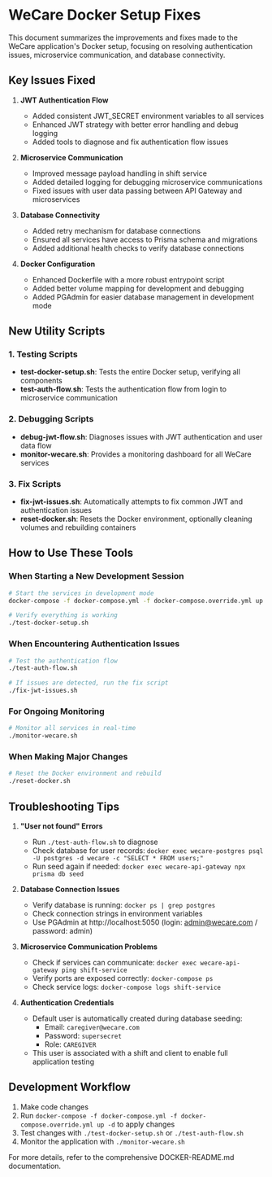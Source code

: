 # WeCare Docker Setup Fixes

This document summarizes the improvements and fixes made to the WeCare application's Docker setup, focusing on resolving authentication issues, microservice communication, and database connectivity.

## Key Issues Fixed

1. **JWT Authentication Flow**

   - Added consistent JWT_SECRET environment variables to all services
   - Enhanced JWT strategy with better error handling and debug logging
   - Added tools to diagnose and fix authentication flow issues

2. **Microservice Communication**

   - Improved message payload handling in shift service
   - Added detailed logging for debugging microservice communications
   - Fixed issues with user data passing between API Gateway and microservices

3. **Database Connectivity**

   - Added retry mechanism for database connections
   - Ensured all services have access to Prisma schema and migrations
   - Added additional health checks to verify database connections

4. **Docker Configuration**
   - Enhanced Dockerfile with a more robust entrypoint script
   - Added better volume mapping for development and debugging
   - Added PGAdmin for easier database management in development mode

## New Utility Scripts

### 1. Testing Scripts

- **test-docker-setup.sh**: Tests the entire Docker setup, verifying all components
- **test-auth-flow.sh**: Tests the authentication flow from login to microservice communication

### 2. Debugging Scripts

- **debug-jwt-flow.sh**: Diagnoses issues with JWT authentication and user data flow
- **monitor-wecare.sh**: Provides a monitoring dashboard for all WeCare services

### 3. Fix Scripts

- **fix-jwt-issues.sh**: Automatically attempts to fix common JWT and authentication issues
- **reset-docker.sh**: Resets the Docker environment, optionally cleaning volumes and rebuilding containers

## How to Use These Tools

### When Starting a New Development Session

```bash
# Start the services in development mode
docker-compose -f docker-compose.yml -f docker-compose.override.yml up -d

# Verify everything is working
./test-docker-setup.sh
```

### When Encountering Authentication Issues

```bash
# Test the authentication flow
./test-auth-flow.sh

# If issues are detected, run the fix script
./fix-jwt-issues.sh
```

### For Ongoing Monitoring

```bash
# Monitor all services in real-time
./monitor-wecare.sh
```

### When Making Major Changes

```bash
# Reset the Docker environment and rebuild
./reset-docker.sh
```

## Troubleshooting Tips

1. **"User not found" Errors**

   - Run `./test-auth-flow.sh` to diagnose
   - Check database for user records: `docker exec wecare-postgres psql -U postgres -d wecare -c "SELECT * FROM users;"`
   - Run seed again if needed: `docker exec wecare-api-gateway npx prisma db seed`

2. **Database Connection Issues**

   - Verify database is running: `docker ps | grep postgres`
   - Check connection strings in environment variables
   - Use PGAdmin at http://localhost:5050 (login: admin@wecare.com / password: admin)

3. **Microservice Communication Problems**

   - Check if services can communicate: `docker exec wecare-api-gateway ping shift-service`
   - Verify ports are exposed correctly: `docker-compose ps`
   - Check service logs: `docker-compose logs shift-service`

4. **Authentication Credentials**
   - Default user is automatically created during database seeding:
     - Email: `caregiver@wecare.com`
     - Password: `supersecret`
     - Role: `CAREGIVER`
   - This user is associated with a shift and client to enable full application testing

## Development Workflow

1. Make code changes
2. Run `docker-compose -f docker-compose.yml -f docker-compose.override.yml up -d` to apply changes
3. Test changes with `./test-docker-setup.sh` or `./test-auth-flow.sh`
4. Monitor the application with `./monitor-wecare.sh`

For more details, refer to the comprehensive DOCKER-README.md documentation.
